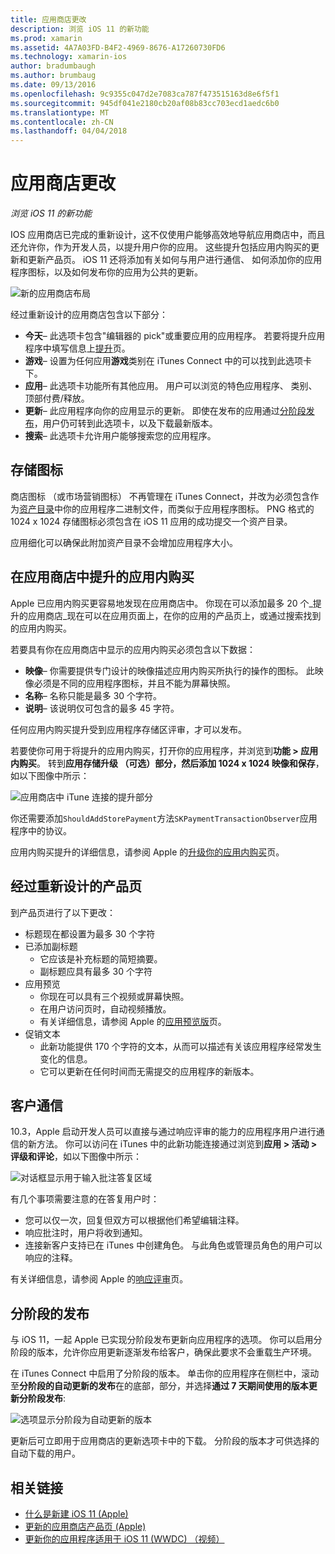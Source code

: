 ```yaml
---
title: 应用商店更改
description: 浏览 iOS 11 的新功能
ms.prod: xamarin
ms.assetid: 4A7A03FD-B4F2-4969-8676-A17260730FD6
ms.technology: xamarin-ios
author: bradumbaugh
ms.author: brumbaug
ms.date: 09/13/2016
ms.openlocfilehash: 9c9355c047d2e7083ca787f473515163d8e6f5f1
ms.sourcegitcommit: 945df041e2180cb20af08b83cc703ecd1aedc6b0
ms.translationtype: MT
ms.contentlocale: zh-CN
ms.lasthandoff: 04/04/2018
---
```

# <a name="app-store-changes"></a>应用商店更改

_浏览 iOS 11 的新功能_

IOS 应用商店已完成的重新设计，这不仅使用户能够高效地导航应用商店中，而且还允许你，作为开发人员，以提升用户你的应用。 这些提升包括应用内购买的更新和更新产品页。 iOS 11 还将添加有关如何与用户进行通信、 如何添加你的应用程序图标，以及如何发布你的应用为公共的更新。

![新的应用商店布局](app-store-changes-images/image3.jpg)

经过重新设计的应用商店包含以下部分：

- **今天**– 此选项卡包含"编辑器的 pick"或重要应用的应用程序。 若要将提升应用程序中填写信息上[提升](https://developer.apple.com//contact/app-store/promote/)页。
- **游戏**– 设置为任何应用**游戏**类别在 iTunes Connect 中的可以找到此选项卡下。
- **应用**– 此选项卡功能所有其他应用。 用户可以浏览的特色应用程序、 类别、 顶部付费/释放。
- **更新**– 此应用程序向你的应用显示的更新。 即使在发布的应用通过[分阶段发布](#Phased_Release)，用户仍可转到此选项卡，以及下载最新版本。
- **搜索**– 此选项卡允许用户能够搜索您的应用程序。

## <a name="store-icon"></a>存储图标

商店图标 （或市场营销图标） 不再管理在 iTunes Connect，并改为必须包含作为[资产目录](~/ios/app-fundamentals/images-icons/app-icons.md)中你的应用程序二进制文件，而类似于应用程序图标。 PNG 格式的 1024 x 1024 存储图标必须包含在 iOS 11 应用的成功提交一个资产目录。

应用细化可以确保此附加资产目录不会增加应用程序大小。


## <a name="in-app-purchases-promoted-in-the-app-store"></a>在应用商店中提升的应用内购买

Apple 已应用内购买更容易地发现在应用商店中。 你现在可以添加最多 20 个_提升的应用商店_现在可以在应用页面上，在你的应用的产品页上，或通过搜索找到的应用内购买。

若要具有你在应用商店中显示的应用内购买必须包含以下数据：

- **映像**– 你需要提供专门设计的映像描述应用内购买所执行的操作的图标。 此映像必须是不同的应用程序图标，并且不能为屏幕快照。
- **名称**– 名称只能是最多 30 个字符。
- **说明**– 该说明仅可包含的最多 45 字符。

任何应用内购买提升受到应用程序存储区评审，才可以发布。

若要使你可用于将提升的应用内购买，打开你的应用程序，并浏览到**功能 > 应用内购买**。 转到**应用存储升级 （可选）**部分，然后添加 1024 x 1024 映像和**保存**，如以下图像中所示：

![应用商店中 iTune 连接的提升部分](app-store-changes-images/image4.png)

你还需要添加`ShouldAddStorePayment`方法`SKPaymentTransactionObserver`应用程序中的协议。

应用内购买提升的详细信息，请参阅 Apple 的[升级你的应用内购买](https://developer.apple.com/app-store/promoting-in-app-purchases/)页。

## <a name="redesigned-product-page"></a>经过重新设计的产品页

到产品页进行了以下更改：

- 标题现在都设置为最多 30 个字符
- 已添加副标题
    - 它应该是补充标题的简短摘要。
    - 副标题应具有最多 30 个字符
- 应用预览
    - 你现在可以具有三个视频或屏幕快照。
    - 在用户访问页时，自动视频播放。
    - 有关详细信息，请参阅 Apple 的[应用预览版](https://developer.apple.com/app-store/app-previews/)页。
- 促销文本
    - 此新功能提供 170 个字符的文本，从而可以描述有关该应用程序经常发生变化的信息。
    - 它可以更新在任何时间而无需提交的应用程序的新版本。

## <a name="customer-communication"></a>客户通信

10.3，Apple 启动开发人员可以直接与通过响应评审的能力的应用程序用户进行通信的新方法。 你可以访问在 iTunes 中的此新功能连接通过浏览到**应用 > 活动 > 评级和评论**，如以下图像中所示：

![对话框显示用于输入批注答复区域](app-store-changes-images/image5.png)

有几个事项需要注意的在答复用户时：

- 您可以仅一次，回复但双方可以根据他们希望编辑注释。
- 响应批注时，用户将收到通知。
- 连接新客户支持已在 iTunes 中创建角色。 与此角色或管理员角色的用户可以响应的注释。

有关详细信息，请参阅 Apple 的[响应评审](https://developer.apple.com/app-store/responding-to-reviews/)页。

<a name="Phased_Release"/>

## <a name="phased-release"></a>分阶段的发布

与 iOS 11，一起 Apple 已实现分阶段发布更新向应用程序的选项。 你可以启用分阶段的版本，允许你应用更新逐渐发布给客户，确保此要求不会重载生产环境。

在 iTunes Connect 中启用了分阶段的版本。 单击你的应用程序在侧栏中，滚动至**分阶段的自动更新的发布**在的底部，部分，并选择**通过 7 天期间使用的版本更新分阶段发布**:

![选项显示分阶段为自动更新的版本](app-store-changes-images/image6.png)

更新后可立即用于应用商店的更新选项卡中的下载。 分阶段的版本才可供选择的自动下载的用户。


## <a name="related-links"></a>相关链接

- [什么是新建 iOS 11 (Apple)](https://developer.apple.com/ios/)
- [更新的应用商店产品页 (Apple)](https://developer.apple.com/app-store/product-page/)
- [更新你的应用程序适用于 iOS 11 (WWDC) （视频）](https://developer.apple.com/videos/play/wwdc2017/204/)
